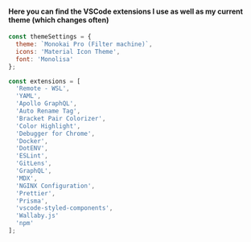 #### Here you can find the VSCode extensions I use as well as my current theme (which changes often)

```js
const themeSettings = {
  theme: `Monokai Pro (Filter machine)`,
  icons: 'Material Icon Theme',
  font: 'Monolisa'
};

const extensions = [
  'Remote - WSL',
  'YAML',
  'Apollo GraphQL',
  'Auto Rename Tag',
  'Bracket Pair Colorizer',
  'Color Highlight',
  'Debugger for Chrome',
  'Docker',
  'DotENV',
  'ESLint',
  'GitLens',
  'GraphQL',
  'MDX',
  'NGINX Configuration',
  'Prettier',
  'Prisma',
  'vscode-styled-components',
  'Wallaby.js'
  'npm'
];
```
